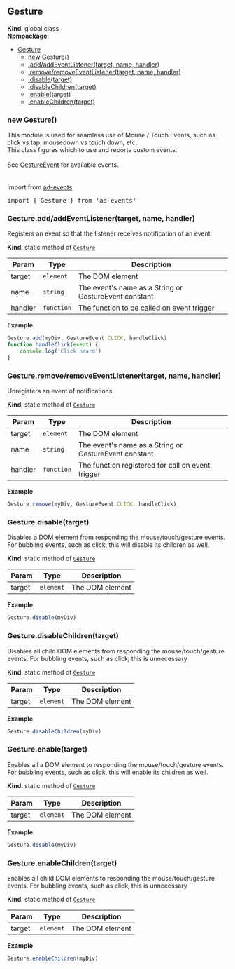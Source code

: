 <a name="Gesture"></a>

## Gesture
**Kind**: global class  
**Npmpackage**:   

* [Gesture](#Gesture)
    * [new Gesture()](#new_Gesture_new)
    * [.add/addEventListener(target, name, handler)](#Gesture.add/addEventListener)
    * [.remove/removeEventListener(target, name, handler)](#Gesture.remove/removeEventListener)
    * [.disable(target)](#Gesture.disable)
    * [.disableChildren(target)](#Gesture.disableChildren)
    * [.enable(target)](#Gesture.enable)
    * [.enableChildren(target)](#Gesture.enableChildren)

<a name="new_Gesture_new"></a>

### new Gesture()
This module is used for seamless use of Mouse / Touch Events, such as click vs tap, mousedown vs touch down, etc.  
This class figures which to use and reports custom events.
<br><br>
See [GestureEvent](#GestureEvent) for available events.
<br><br>	
Import from <a href="https://github.com/ff0000-ad-tech/ad-events">ad-events</a>
<br>
<pre class="sunlight-highlight-javascript">
import { Gesture } from 'ad-events'
</pre>

<a name="Gesture.add/addEventListener"></a>

### Gesture.add/addEventListener(target, name, handler)
Registers an event so that the listener receives notification of an event.

**Kind**: static method of [<code>Gesture</code>](#Gesture)  

| Param | Type | Description |
| --- | --- | --- |
| target | <code>element</code> | The DOM element |
| name | <code>string</code> | The event's name as a String or GestureEvent constant |
| handler | <code>function</code> | The function to be called on event trigger |

**Example**  
```js
Gesture.add(myDiv, GestureEvent.CLICK, handleClick)
function handleClick(event) {
	console.log('Click heard')
}					
```
<a name="Gesture.remove/removeEventListener"></a>

### Gesture.remove/removeEventListener(target, name, handler)
Unregisters an event of notifications.

**Kind**: static method of [<code>Gesture</code>](#Gesture)  

| Param | Type | Description |
| --- | --- | --- |
| target | <code>element</code> | The DOM element |
| name | <code>string</code> | The event's name as a String or GestureEvent constant |
| handler | <code>function</code> | The function registered for call on event trigger |

**Example**  
```js
Gesture.remove(myDiv, GestureEvent.CLICK, handleClick)					
```
<a name="Gesture.disable"></a>

### Gesture.disable(target)
Disables a DOM element from responding the mouse/touch/gesture events. For bubbling events, such as click, this will disable its children as well.

**Kind**: static method of [<code>Gesture</code>](#Gesture)  

| Param | Type | Description |
| --- | --- | --- |
| target | <code>element</code> | The DOM element |

**Example**  
```js
Gesture.disable(myDiv)
```
<a name="Gesture.disableChildren"></a>

### Gesture.disableChildren(target)
Disables all child DOM elements from responding the mouse/touch/gesture events. For bubbling events, such as click, this is unnecessary

**Kind**: static method of [<code>Gesture</code>](#Gesture)  

| Param | Type | Description |
| --- | --- | --- |
| target | <code>element</code> | The DOM element |

**Example**  
```js
Gesture.disableChildren(myDiv)
```
<a name="Gesture.enable"></a>

### Gesture.enable(target)
Enables all a DOM element to responding the mouse/touch/gesture events. For bubbling events, such as click, this will enable its children as well.

**Kind**: static method of [<code>Gesture</code>](#Gesture)  

| Param | Type | Description |
| --- | --- | --- |
| target | <code>element</code> | The DOM element |

**Example**  
```js
Gesture.disable(myDiv)
```
<a name="Gesture.enableChildren"></a>

### Gesture.enableChildren(target)
Enables all child DOM elements to responding the mouse/touch/gesture events. For bubbling events, such as click, this is unnecessary

**Kind**: static method of [<code>Gesture</code>](#Gesture)  

| Param | Type | Description |
| --- | --- | --- |
| target | <code>element</code> | The DOM element |

**Example**  
```js
Gesture.enableChildren(myDiv)
```
